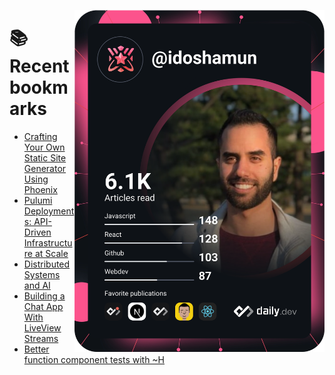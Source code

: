 <a href="https://app.daily.dev/idoshamun"><img src="https://raw.githubusercontent.com/idoshamun/idoshamun/devcard/devcard.svg" align='right' width="400" alt="Ido Shamun's Dev Card"/></a>

# 📚 Recent bookmarks
<!-- BOOKMARKS:START -->
- [Crafting Your Own Static Site Generator Using Phoenix](https://app.daily.dev/posts/CMVXGDkTM?utm_source=rss&utm_medium=bookmarks&utm_campaign=28849d86070e4c099c877ab6837c61f0)
- [Pulumi Deployments: API-Driven Infrastructure at Scale](https://app.daily.dev/posts/pxfK6ymlz?utm_source=rss&utm_medium=bookmarks&utm_campaign=28849d86070e4c099c877ab6837c61f0)
- [Distributed Systems and AI](https://app.daily.dev/posts/POwifQ2jl?utm_source=rss&utm_medium=bookmarks&utm_campaign=28849d86070e4c099c877ab6837c61f0)
- [Building a Chat App With LiveView Streams](https://app.daily.dev/posts/lxurgKckZ?utm_source=rss&utm_medium=bookmarks&utm_campaign=28849d86070e4c099c877ab6837c61f0)
- [Better function component tests with ~H](https://app.daily.dev/posts/2LhjIcM34?utm_source=rss&utm_medium=bookmarks&utm_campaign=28849d86070e4c099c877ab6837c61f0)
<!-- BOOKMARKS:END -->
